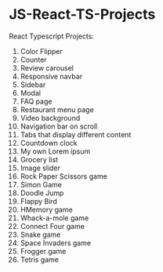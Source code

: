 # JS-React-TS-Projects
React Typescript Projects:
1. Color Flipper
2. Counter
3. Review carousel
4. Responsive navbar
5. Sidebar
6. Modal
7. FAQ page
8. Restaurant menu page
9. Video background
10. Navigation bar on scroll
11. Tabs that display different content
12. Countdown clock
13. My own Lorem ipsum
14. Grocery list
15. Image slider
16. Rock Paper Scissors game
17. Simon Game
18. Doodle Jump
19. Flappy Bird
20. HMemory game
21. Whack-a-mole game
22. Connect Four game
23. Snake game
24. Space Invaders game
25. Frogger game
26. Tetris game
